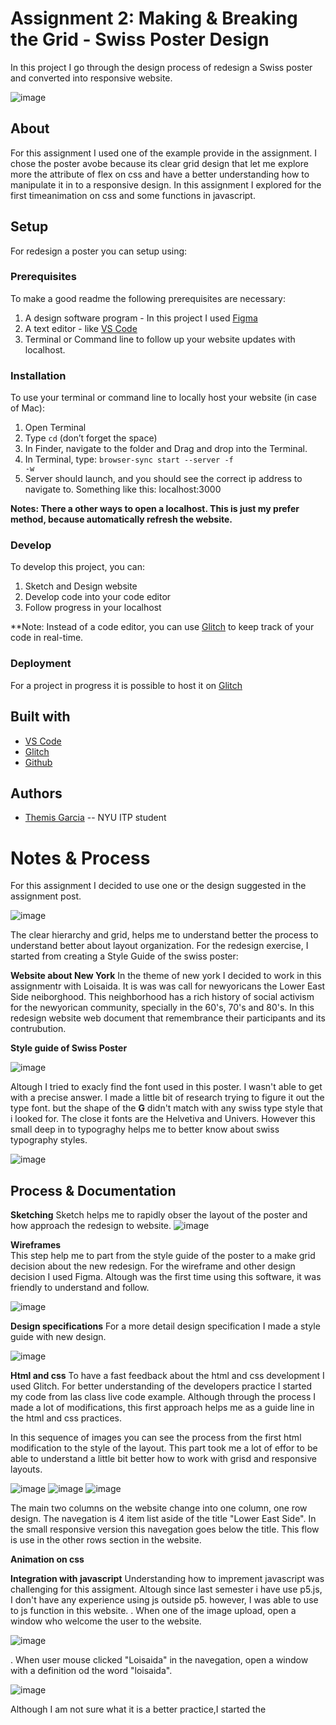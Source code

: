 <!-- Every README should start with an H1 -->
# Assignment 2: Making &amp; Breaking the Grid - Swiss Poster Design
<!-- A one sentence description of the project or assignment -->
In this project I go through the design process of redesign a Swiss poster and converted into responsive website.

![image](https://github.com/themiscadiz/Assignment2/blob/master/Images%20from%20Documentation/giphy1.gif?raw=true)

<!-- It is good practice to add an about or summary -->
## About

For this assignment I used one of the example provide in the assignment. I chose the poster avobe because its clear grid design that let me explore more the attribute of flex on css and have a better understanding how to manipulate it in to a responsive design. In this assignment I explored for the first timeanimation
on css and some functions in javascript.

<!-- It is essential to describe how to set up your project -->
## Setup
For redesign a poster you can setup using: 


<!-- Any knowledge or tools you will need before hand -->
### Prerequisites

To make a good readme the following prerequisites are necessary:
1. A design software program - In this project I used [Figma](https://figma.com/)
2. A text editor - like [VS Code](https://code.visualstudio.com/)
3. Terminal or Command line to follow up your website updates with localhost.

<!-- any installation needs should be defined -->
### Installation

To use your terminal or command line to locally host your website (in case of Mac):
1. Open Terminal 
2. Type <code>cd</code> (don’t forget the space)
3. In Finder, navigate to the folder and  Drag and drop into the Terminal.
4. In Terminal, type: <code>browser-sync start --server -f -w</code>
5. Server should launch, and you should see the correct ip address to navigate to.
   Something like this: localhost:3000

**Notes: There a other ways to open a localhost. This is just my prefer method, because automatically refresh the website.**

<!-- Write instructions on how to start working on your project -->
### Develop

To develop this project, you can:
1. Sketch and Design website
2. Develop code into your code editor
3. Follow progress in your localhost

**Note: Instead of a code editor, you can use [Glitch](https://glitch.com) to keep track of your code in real-time.

<!-- Notes about the deployment -->
### Deployment

For a project in progress it is possible to host it on [Glitch](https://glitch.com)
## Built with

* [VS Code](https://code.visualstudio.com/)
* [Glitch](https://glitch.com)
* [Github](https://github.com)

## Authors

* [Themis Garcia](https://github.com/themiscadiz) -- NYU ITP student

<!--## Code of Conduct

<!--Please read the [CODE OF CONDUCT](https://www.mozilla.org/en-US/about/governance/policies/participation/) 

<!--## License

<!--This is README template is licensed according to [Attribution 4.0 International (CC BY 4.0) ](https://creativecommons.org/licenses/by/4.0/)

<!-- thank and reference all the things that made your project happen -->
<!--## Acknowledgements

<!--* [Creative Commons](https://creativecommons.org/licenses/by/4.0/) for their licensing documentation
<!--* [Openmoji project](https://www.openmoji.org/library/#search=notebook&emoji=1F4D4) for their glyphs
<!--* [PurpleBooth's Readme Template](https://gist.github.com/PurpleBooth/109311bb0361f32d87a2)

***
***
***

<!-- For your assignments you might consider  -->
# Notes & Process
For this assignment I decided to use one or the design suggested in the assignment post.

![image](https://github.com/themiscadiz/Assignment2/blob/master/Images%20from%20Documentation/1.png?raw=true)

The clear hierarchy and grid, helps me to understand better the process to understand better about layout organization. For the redesign exercise, I started from creating a Style Guide of the swiss poster:

**Website about New York**
In the theme of new york I decided to work in this assignmentr with Loisaida. It is was was call for newyoricans the Lower East Side neiborghood. This neighborhood has a rich history of social activism for the newyorican community, specially in the 60's, 70's and 80's. In this redesign website web document that remembrance their participants and its contrubution.

**Style guide of Swiss Poster**

![image](https://github.com/themiscadiz/Assignment2/blob/master/Images%20from%20Documentation/4.png?raw=true)

Altough I tried to exacly find  the font used in this poster. I wasn't able to get with  a precise answer. I made a little bit of research trying to figure it out the type font. but the shape of the **G** didn't match with any swiss type style that i looked for. The close it fonts are the Helvetiva and Univers. However this small deep in to typograghy helps me to better know about swiss typography styles.

![image](https://github.com/themiscadiz/Assignment2/blob/master/Images%20from%20Documentation/2.png?raw=true)

<!-- How you built this project - Include images, gifs, and notes here -->
## Process & Documentation

**Sketching**
Sketch helps me to rapidly obser the layout of the poster and how approach the redesign to website.
![image](https://github.com/themiscadiz/Assignment2/blob/master/Images%20from%20Documentation/17.png?raw=true)

**Wireframes**  
This step help me to part from the style guide of the poster to a make grid decision about the new redesign. For the wireframe and other design decision I used Figma. Altough was the first time using this software, it was friendly to understand and follow.

![image](https://github.com/themiscadiz/Assignment2/blob/master/Images%20from%20Documentation/15.png?raw=true)

**Design specifications**
For a more detail design specification I made a style guide with new design.

![image](https://github.com/themiscadiz/Assignment2/blob/master/Images%20from%20Documentation/16.png?raw=true)

**Html and css**
To have a fast feedback about the html and css development I used Glitch. For better understanding of the developers practice I started my code from las class live code example. Although through the process I made a lot of modifications, this first approach helps me as a guide line in the html and css practices.

In this sequence of images you can see the process from the first html modification to the style of the layout. This part took me a lot of effor to be able to understand a little bit better how to work with grisd and responsive layouts.

![image](https://github.com/themiscadiz/Assignment2/blob/master/Images%20from%20Documentation/7.png?raw=true)
![image](https://github.com/themiscadiz/Assignment2/blob/master/Images%20from%20Documentation/8.png?raw=true)
![image](https://github.com/themiscadiz/Assignment2/blob/master/Images%20from%20Documentation/9.png?raw=true)

The main two columns on the website change into one column, one row design. 
The navegation is 4 item list aside of the title "Lower East Side". In the small responsive version this navegation goes below the title.
This flow is use in the other rows section in the website.

**Animation on css**

**Integration with javascript**
Understanding how to imprement javascript was challenging for this assigment. Altough since last semester i have use p5.js, I don't have any experience using js outside p5.
however, I was able to use to js function in this website. 
. When one of the image upload, open a window who welcome the user to the website.

![image](https://github.com/themiscadiz/Assignment2/blob/master/Images%20from%20Documentation/13.png?raw=true)


. When user mouse clicked "Loisaida" in the navegation, open a window with a definition od the word "loisaida".

![image](https://github.com/themiscadiz/Assignment2/blob/master/Images%20from%20Documentation/14.png?raw=true)

Although I am not sure what it is a better practice,I started the <script> in html, I moved the function into another file.

<!-- Any specific challenges or struggles documented -->
## Challenges & Struggles
**Figuring out font-family of the swiss poster.**
Through the process of creating this

**Understanding how to manipulate or use javascript**

**Animation in css**


<!-- Any questions you have -->
## Questions

<!-- References for resources and inspiration -->
## References

* Author First Name, Author Last Name. [Link]()
* Author First Name, Author Last Name. [Link]()
